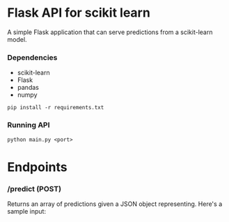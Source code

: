 # Flask API for scikit learn
A simple Flask application that can serve predictions from a scikit-learn model.

### Dependencies
- scikit-learn
- Flask
- pandas
- numpy

```
pip install -r requirements.txt
```

### Running API
```
python main.py <port>
```

# Endpoints
### /predict (POST)
Returns an array of predictions given a JSON object representing. Here's a sample input: